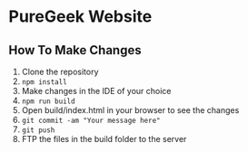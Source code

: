 # PureGeek Website

## How To Make Changes
1. Clone the repository
2. `npm install`
3. Make changes in the IDE of your choice
4. `npm run build`
5. Open build/index.html in your browser to see the changes
6. `git commit -am "Your message here"`
7. `git push`
8. FTP the files in the build folder to the server
